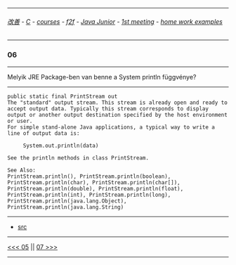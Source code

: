 
---

###### [改善](https://github.com/ttltrk/0C/blob/master/README.MD) - [C](https://github.com/ttltrk/PRG/blob/master/CODING.MD) - [courses](https://github.com/ttltrk/Courses/blob/master/README.MD) - [f2f](https://github.com/ttltrk/Courses/blob/master/F2F/F2F.MD) - [Java Junior](https://github.com/ttltrk/PRG/blob/master/JAVA/DOC/BJM/TOMI/JJ.MD) - [1st meeting](https://github.com/ttltrk/PRG/blob/master/JAVA/DOC/BJM/TOMI/01/1st.md) - [home work examples](https://github.com/ttltrk/PRG/blob/master/JAVA/DOC/BJM/TOMI/01/feladat.md)

---

### 06

---

Melyik JRE Package-ben van benne a System println függvénye?

---

```
public static final PrintStream out
The "standard" output stream. This stream is already open and ready to accept output data. Typically this stream corresponds to display output or another output destination specified by the host environment or user.
For simple stand-alone Java applications, a typical way to write a line of output data is:

     System.out.println(data)
 
See the println methods in class PrintStream.

See Also:
PrintStream.println(), PrintStream.println(boolean), PrintStream.println(char), PrintStream.println(char[]), PrintStream.println(double), PrintStream.println(float), PrintStream.println(int), PrintStream.println(long), PrintStream.println(java.lang.Object), PrintStream.println(java.lang.String)
```

---

* [src](https://docs.oracle.com/javase/7/docs/api/java/lang/System.html)

---

[<<< 05](https://github.com/ttltrk/PRG/blob/master/JAVA/DOC/BJM/TOMI/01/EX/05/05.MD) ||
[07 >>>](https://github.com/ttltrk/PRG/blob/master/JAVA/DOC/BJM/TOMI/01/EX/07/07.MD)

---
